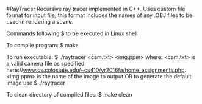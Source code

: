#RayTracer
Recursive ray tracer implemented in C++.
Uses custom file format for input file, this format includes the names of any .OBJ files to be used in rendering a scene.

Commands following $ to be executed in Linux shell 

To compile program: $ make

To run executable: $ ./raytracer <cam.txt> <img.ppm> 
	where: 	<cam.txt> is a valid camera file as specified here://www.cs.colostate.edu/~cs410/yr2016fa/home_assignments.php.
			<img.ppm> is the name of the image to output
	OR to generate the default image use $ ./raytracer

To clean directory of compiled files: $ make clean
